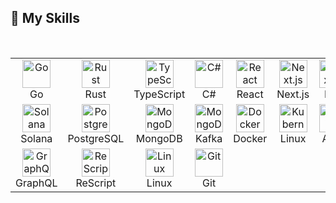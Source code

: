 ## 🚀 My Skills
<br />

<table align="center">
<tr>
  <td align="center" width="90">
      <img src="https://skillicons.dev/icons?i=go" width="45" height="45" alt="Go" />
      <br>Go
  </td>
  <td align="center" width="90">
      <img src="https://skillicons.dev/icons?i=rust" width="45" height="45" alt="Rust" />
      <br>Rust
  </td>
  <td align="center" width="90">
      <img src="https://skillicons.dev/icons?i=typescript" width="45" height="45" alt="TypeScript" />
      <br>TypeScript
  </td>
  <td align="center" width="90">
      <img src="https://skillicons.dev/icons?i=cs" width="45" height="45" alt="C#" />
      <br>C#
  </td>
  <td align="center" width="90">
      <img src="https://skillicons.dev/icons?i=react" width="45" height="45" alt="React" />
      <br>React
  </td>
  <td align="center" width="90">
      <img src="https://skillicons.dev/icons?i=nextjs" width="45" height="45" alt="Next.js" />
      <br>Next.js
  </td>
  <td align="center" width="90">
      <img src="https://skillicons.dev/icons?i=bun" width="45" height="45" alt="Next.js" />
      <br>Bun
  </td>
</tr>
<tr>
  <td align="center" width="90">
      <img src="https://solana.com/_next/static/media/solanaLogoMark.17260911.svg" width="45" height="45" alt="Solana" />
      <br>Solana
  </td>
  <td align="center" width="90">
      <img src="https://skillicons.dev/icons?i=postgres" width="45" height="45" alt="PostgreSQL" />
      <br>PostgreSQL
  </td>
  <td align="center" width="90">
      <img src="https://skillicons.dev/icons?i=mongodb" width="45" height="45" alt="MongoDB" />
      <br>MongoDB
  </td>
  <td align="center" width="90">
      <img src="https://skillicons.dev/icons?i=kafka" width="45" height="45" alt="MongoDB" />
      <br>Kafka
  </td>
  <td align="center" width="90">
      <img src="https://skillicons.dev/icons?i=docker" width="45" height="45" alt="Docker" />
      <br>Docker
  </td>
  <td align="center" width="90">
      <img src="https://skillicons.dev/icons?i=linux" width="45" height="45" alt="Kubernetes" />
      <br>Linux
  </td>
  <td align="center" width="90">
      <img src="https://skillicons.dev/icons?i=aws" width="45" height="45" alt="AWS" />
      <br>AWS
  </td>
</tr>
<tr>
  <td align="center" width="90">
      <img src="https://skillicons.dev/icons?i=graphql" width="45" height="45" alt="GraphQL" />
      <br>GraphQL
  </td>
  <td align="center" width="90">
      <img src="https://skillicons.dev/icons?i=ocaml" width="45" height="45" alt="ReScript" />
      <br>ReScript
  </td>
  <td align="center" width="90">
      <img src="https://skillicons.dev/icons?i=linux" width="45" height="45" alt="Linux" />
      <br>Linux
  </td>
  <td align="center" width="90">
      <img src="https://skillicons.dev/icons?i=git" width="45" height="45" alt="Git" />
      <br>Git
  </
